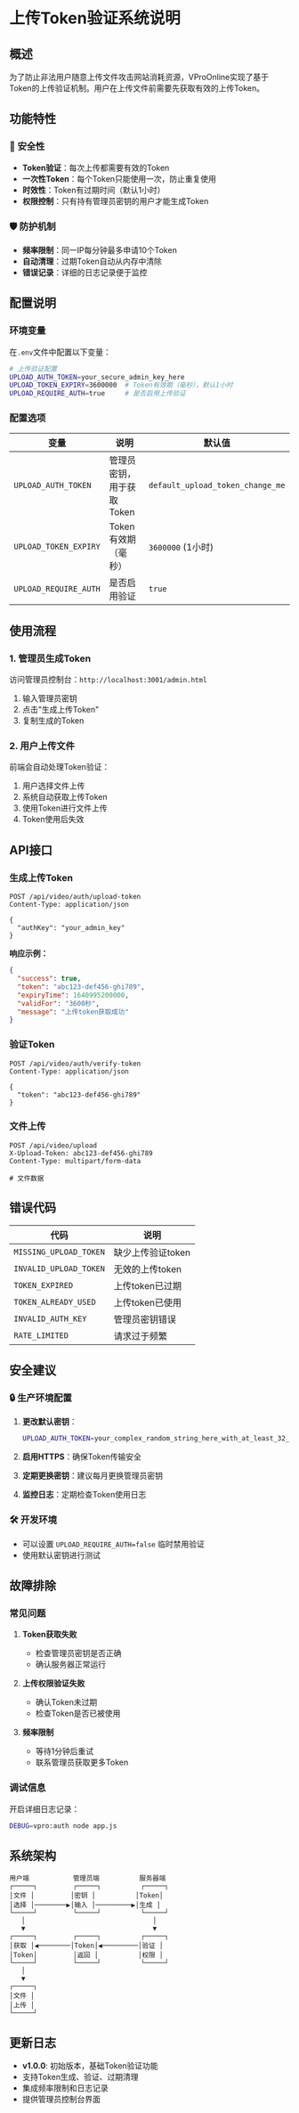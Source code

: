 # 上传Token验证系统说明

## 概述

为了防止非法用户随意上传文件攻击网站消耗资源，VProOnline实现了基于Token的上传验证机制。用户在上传文件前需要先获取有效的上传Token。

## 功能特性

### 🔐 **安全性**
- **Token验证**：每次上传都需要有效的Token
- **一次性Token**：每个Token只能使用一次，防止重复使用
- **时效性**：Token有过期时间（默认1小时）
- **权限控制**：只有持有管理员密钥的用户才能生成Token

### 🛡️ **防护机制**
- **频率限制**：同一IP每分钟最多申请10个Token
- **自动清理**：过期Token自动从内存中清除
- **错误记录**：详细的日志记录便于监控

## 配置说明

### 环境变量

在`.env`文件中配置以下变量：

```bash
# 上传验证配置
UPLOAD_AUTH_TOKEN=your_secure_admin_key_here
UPLOAD_TOKEN_EXPIRY=3600000  # Token有效期（毫秒），默认1小时
UPLOAD_REQUIRE_AUTH=true     # 是否启用上传验证
```

### 配置选项

| 变量 | 说明 | 默认值 |
|------|------|--------|
| `UPLOAD_AUTH_TOKEN` | 管理员密钥，用于获取Token | `default_upload_token_change_me` |
| `UPLOAD_TOKEN_EXPIRY` | Token有效期（毫秒） | `3600000` (1小时) |
| `UPLOAD_REQUIRE_AUTH` | 是否启用验证 | `true` |

## 使用流程

### 1. 管理员生成Token

访问管理员控制台：`http://localhost:3001/admin.html`

1. 输入管理员密钥
2. 点击"生成上传Token"
3. 复制生成的Token

### 2. 用户上传文件

前端会自动处理Token验证：

1. 用户选择文件上传
2. 系统自动获取上传Token
3. 使用Token进行文件上传
4. Token使用后失效

## API接口

### 生成上传Token

```http
POST /api/video/auth/upload-token
Content-Type: application/json

{
  "authKey": "your_admin_key"
}
```

**响应示例：**
```json
{
  "success": true,
  "token": "abc123-def456-ghi789",
  "expiryTime": 1640995200000,
  "validFor": "3600秒",
  "message": "上传token获取成功"
}
```

### 验证Token

```http
POST /api/video/auth/verify-token
Content-Type: application/json

{
  "token": "abc123-def456-ghi789"
}
```

### 文件上传

```http
POST /api/video/upload
X-Upload-Token: abc123-def456-ghi789
Content-Type: multipart/form-data

# 文件数据
```

## 错误代码

| 代码 | 说明 |
|------|------|
| `MISSING_UPLOAD_TOKEN` | 缺少上传验证token |
| `INVALID_UPLOAD_TOKEN` | 无效的上传token |
| `TOKEN_EXPIRED` | 上传token已过期 |
| `TOKEN_ALREADY_USED` | 上传token已使用 |
| `INVALID_AUTH_KEY` | 管理员密钥错误 |
| `RATE_LIMITED` | 请求过于频繁 |

## 安全建议

### 🔒 **生产环境配置**

1. **更改默认密钥**：
   ```bash
   UPLOAD_AUTH_TOKEN=your_complex_random_string_here_with_at_least_32_characters
   ```

2. **启用HTTPS**：确保Token传输安全

3. **定期更换密钥**：建议每月更换管理员密钥

4. **监控日志**：定期检查Token使用日志

### 🛠 **开发环境**

- 可以设置 `UPLOAD_REQUIRE_AUTH=false` 临时禁用验证
- 使用默认密钥进行测试

## 故障排除

### 常见问题

1. **Token获取失败**
   - 检查管理员密钥是否正确
   - 确认服务器正常运行

2. **上传权限验证失败**
   - 确认Token未过期
   - 检查Token是否已被使用

3. **频率限制**
   - 等待1分钟后重试
   - 联系管理员获取更多Token

### 调试信息

开启详细日志记录：
```bash
DEBUG=vpro:auth node app.js
```

## 系统架构

```
用户端           管理员端          服务器端
┌─────┐         ┌─────┐          ┌─────┐
│文件 │         │密钥 │          │Token│
│选择 │────────▶│输入 │─────────▶│生成 │
└─────┘         └─────┘          └─────┘
   │                                │
   ▼                                ▼
┌─────┐         ┌─────┐          ┌─────┐
│获取 │◀────────│Token│◀─────────│验证 │
│Token│         │返回 │          │权限 │
└─────┘         └─────┘          └─────┘
   │
   ▼
┌─────┐
│文件 │
│上传 │
└─────┘
```

## 更新日志

- **v1.0.0**: 初始版本，基础Token验证功能
- 支持Token生成、验证、过期清理
- 集成频率限制和日志记录
- 提供管理员控制台界面